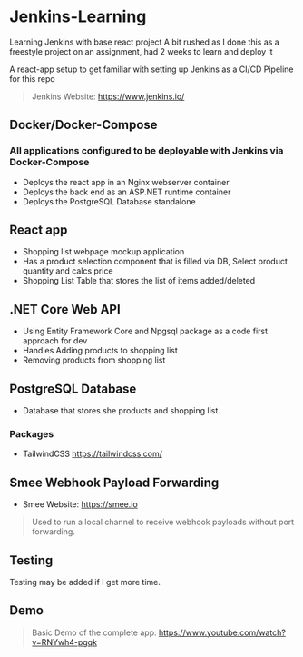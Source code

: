 # Jenkins-Learning

Learning Jenkins with base react project
A bit rushed as I done this as a freestyle project on an assignment, had 2 weeks to learn and deploy it

A react-app setup to get familiar with setting up Jenkins as a CI/CD Pipeline for this repo
> Jenkins Website: <https://www.jenkins.io/>

## Docker/Docker-Compose

### All applications configured to be deployable with Jenkins via Docker-Compose

- Deploys the react app in an Nginx webserver container
- Deploys the back end as an ASP.NET runtime container
- Deploys the PostgreSQL Database standalone

## React app

- Shopping list webpage mockup application
- Has a product selection component that is filled via DB, Select product quantity and calcs price
- Shopping List Table that stores the list of items added/deleted

## .NET Core Web API

- Using Entity Framework Core and Npgsql package as a code first approach for dev
- Handles Adding products to shopping list
- Removing products from shopping list

## PostgreSQL Database

- Database that stores she products and shopping list.

### Packages

- TailwindCSS <https://tailwindcss.com/>

## Smee Webhook Payload Forwarding

- Smee Website: <https://smee.io>

> Used to run a local channel to receive webhook payloads without port forwarding.

## Testing

Testing may be added if I get more time.

## Demo

> Basic Demo of the complete app: <https://www.youtube.com/watch?v=RNYwh4-pgqk>
